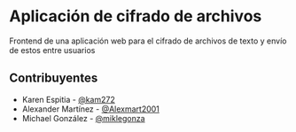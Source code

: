 # Aplicación de cifrado de archivos
Frontend de una aplicación web para el cifrado de archivos de texto y envío de estos entre usuarios

## Contribuyentes
* Karen Espitia - [@kam272](https://github.com/kam272)
* Alexander Martínez - [@Alexmart2001](https://github.com/Alexmart2001)
* Michael González - [@miklegonza](https://github.com/miklegonza)